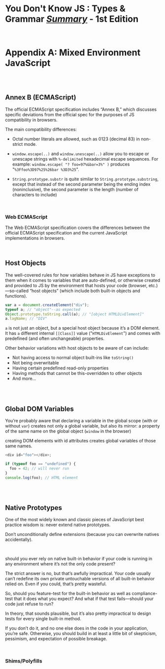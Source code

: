 # You Don't Know JS : Types & Grammar <ins>**_Summary_**</ins> - 1st Edition

<br>

# Appendix A: Mixed Environment JavaScript

<br><br>

## Annex B (ECMAScript)

The official ECMAScript specification includes “Annex B,” which discusses specific deviations from the official spec for the purposes of JS compatibility in browsers.

The main compatibility differences:

- Octal number literals are allowed, such as 0123 (decimal 83) in non-strict mode.

- `window.escape(..)` and `window.unescape(..)` allow you to escape or unescape strings with `%-delimited` hexadecimal escape sequences. For example: `window.escape( "? foo=97%&bar=3%" )` produces "`%3Ffoo%3D97%25%26bar %3D3%25`".

- `String.prototype.substr` is quite similar to `String.prototype.substring`, except that instead of the second parameter being the ending index (noninclusive), the second parameter is the length (number of characters to include)

<br>

### Web ECMAScript

The Web ECMAScript specification covers the differences between the official ECMAScript specification and the current JavaScript implementations in browsers.

<br>

## Host Objects

The well-covered rules for how variables behave in JS have exceptions to them when it comes to variables that are auto-defined, or otherwise created and provided to JS by the environment that hosts your code (browser, etc.)—so-called “host objects” (which include both built-in objects and functions).

```js
var a = document.createElement("div");
typeof a; // "object"--as expected
Object.prototype.toString.call(a); // "[object HTMLDivElement]"
a.tagName; // "DIV"
```

`a` is not just an object, but a special host object because it’s a DOM element. It has `a` different internal `[[Class]]` value ("`HTMLDivElement`") and comes with predefined (and often unchangeable) properties.

Other behavior variations with host objects to be aware of can include:

- Not having access to normal object built-ins like `toString()`
- Not being overwritable
- Having certain predefined read-only properties
- Having methods that cannot be this-overridden to other objects
- And more…

<br><br>

## Global DOM Variables

You’re probably aware that declaring a variable in the global scope (with or without `var`) creates not only a global variable, but also its mirror: a property of the same name on the global object (`window` in the browser)

creating DOM elements with id attributes creates global variables of those same names.

```js
<div id="foo"></div>;

if (typeof foo == "undefined") {
  foo = 42; // will never run
}
console.log(foo); // HTML element
```

<br><br>

## Native Prototypes

One of the most widely known and classic pieces of JavaScript best practice wisdom is: never extend native prototypes.

Don’t unconditionally define extensions (because you can overwrite natives accidentally).

<br>

should you ever rely on native built-in behavior if your code is running in any environment where it’s not the only code present?

The strict answer is no, but that’s awfully impractical. Your code usually can’t redefine its own private untouchable versions of all built-in behavior relied on. Even if you could, that’s pretty wasteful.

So, should you feature-test for the built-in behavior as well as compliance-test that it does what you expect? And what if that test fails—should your code just refuse to run?

In theory, that sounds plausible, but it’s also pretty impractical to design tests for every single built-in method.

If you don’t do it, and no one else does in the code in your application, you’re safe. Otherwise, you should build in at least a little bit of skepticism, pessimism, and expectation of possible breakage.

<br>

### Shims/Polyfills
